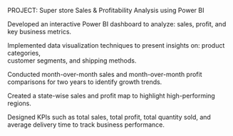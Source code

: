 PROJECT: Super store Sales & Profitability Analysis using Power BI

Developed an interactive Power BI dashboard to analyze:
  sales,
  profit, 
  and key business metrics.

Implemented data visualization techniques to present insights on:
  product categories,  
  customer segments, 
  and shipping methods.

Conducted month-over-month sales 
and month-over-month profit comparisons 
for two years to identify growth trends.

Created a state-wise sales and profit map
to highlight high-performing regions.

Designed KPIs such as total sales, total profit, total quantity sold, and average delivery time to track business performance.
